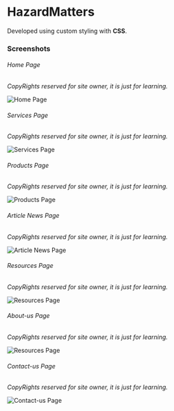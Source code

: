 
# HazardMatters

Developed using custom styling with **CSS**.

### Screenshots

###### Home Page

*CopyRights reserved for site owner, it is just for learning.*

![Home Page](https://github.com/fayyazns/psd-to-html-examples/blob/master/HazardMatters/screenshots/home.png)

###### Services Page

*CopyRights reserved for site owner, it is just for learning.*

![Services Page](https://github.com/fayyazns/psd-to-html-examples/blob/master/HazardMatters/screenshots/services.png)

###### Products Page

*CopyRights reserved for site owner, it is just for learning.*

![Products Page](https://github.com/fayyazns/psd-to-html-examples/blob/master/HazardMatters/screenshots/products.png)

###### Article News Page

*CopyRights reserved for site owner, it is just for learning.*

![Article News Page](https://github.com/fayyazns/psd-to-html-examples/blob/master/HazardMatters/screenshots/articles.png)

###### Resources Page

*CopyRights reserved for site owner, it is just for learning.*

![Resources Page](https://github.com/fayyazns/psd-to-html-examples/blob/master/HazardMatters/screenshots/resources.png)

###### About-us Page

*CopyRights reserved for site owner, it is just for learning.*

![Resources Page](https://github.com/fayyazns/psd-to-html-examples/blob/master/HazardMatters/screenshots/about-us.png)

###### Contact-us  Page

*CopyRights reserved for site owner, it is just for learning.*

![Contact-us Page](https://github.com/fayyazns/psd-to-html-examples/blob/master/HazardMatters/screenshots/contact-us.png)

